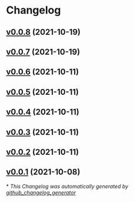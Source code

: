 # Changelog

## [v0.0.8](https://github.com/madeinoz67/omiocnc-x6-2200epl/tree/v0.0.8) (2021-10-19)

## [v0.0.7](https://github.com/madeinoz67/omiocnc-x6-2200epl/tree/v0.0.7) (2021-10-19)

## [v0.0.6](https://github.com/madeinoz67/omiocnc-x6-2200epl/tree/v0.0.6) (2021-10-11)

## [v0.0.5](https://github.com/madeinoz67/omiocnc-x6-2200epl/tree/v0.0.5) (2021-10-11)

## [v0.0.4](https://github.com/madeinoz67/omiocnc-x6-2200epl/tree/v0.0.4) (2021-10-11)

## [v0.0.3](https://github.com/madeinoz67/omiocnc-x6-2200epl/tree/v0.0.3) (2021-10-11)

## [v0.0.2](https://github.com/madeinoz67/omiocnc-x6-2200epl/tree/v0.0.2) (2021-10-11)

## [v0.0.1](https://github.com/madeinoz67/omiocnc-x6-2200epl/tree/v0.0.1) (2021-10-08)



\* *This Changelog was automatically generated by [github_changelog_generator](https://github.com/github-changelog-generator/github-changelog-generator)*
